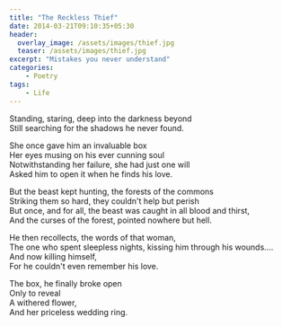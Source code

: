 ```yaml
---
title: "The Reckless Thief"
date: 2014-03-21T09:10:35+05:30
header:
  overlay_image: /assets/images/thief.jpg
  teaser: /assets/images/thief.jpg
excerpt: "Mistakes you never understand"
categories:
    - Poetry
tags:
    - Life
---
```


Standing, staring, deep into the darkness beyond  
Still searching for the shadows he never found.  

She once gave him an invaluable box  
Her eyes musing on his ever cunning soul  
Notwithstanding her failure, she had just one will  
Asked him to open it when he finds his love.  

But the beast kept hunting, the forests of the commons  
Striking them so hard, they couldn't help but perish  
But once, and for all, the beast was caught in all blood and thirst,  
And the curses of the forest, pointed nowhere but hell.  

He then recollects, the words of that woman,  
The one who spent sleepless nights, kissing him through his wounds....  
And now killing himself,  
For he couldn't even remember his love.  

The box, he finally broke open  
Only to reveal  
A withered flower,  
And her priceless wedding ring.
